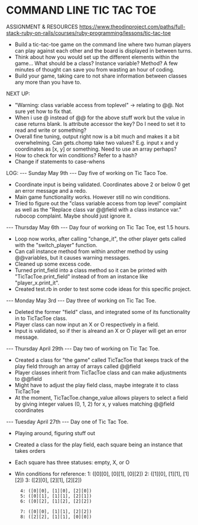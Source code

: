 # COMMAND LINE TIC TAC TOE

ASSIGNMENT & RESOURCES
https://www.theodinproject.com/paths/full-stack-ruby-on-rails/courses/ruby-programming/lessons/tic-tac-toe
* Build a tic-tac-toe game on the command line where two human players can play against each other and the board is 
displayed in between turns.
* Think about how you would set up the different elements within the game… What should be a class? Instance variable? 
Method? A few minutes of thought can save you from wasting an hour of coding.
* Build your game, taking care to not share information between classes any more than you have to.


NEXT UP:
- "Warning: class variable access from toplevel" -> relating to @@. Not sure yet how to fix that.
- When i use @ instead of @@ for the above stuff work but the value in case returns blank. Is attribute accessor the key? Do I need to set it to read and write or something?
- Overall fine tuning, output right now is a bit much and makes it a bit overwhelming. Can gets.chomp take two values? E.g. input x and y coordinates as [x, y] or something. Need to use an array perhaps?
- How to check for win conditions? Refer to a hash?
- Change if statements to case-whens


LOG:
--- Sunday May 9th ---
Day five of working on Tic Taco Toe.
- Coordinate input is being validated. Coordinates above 2 or below 0 get an error message and a redo.
- Main game functionality works. However still no win conditions.
- Tried to figure out the "class variable access from top level" complaint as well as the "Replace class var @@field with a class instance var." rubocop complaint. Maybe should just ignore it.


--- Thursday May 6th ---
Day four of working on Tic Tac Toe, est 1.5 hours.
- Loop now works, after calling "change_it", the other player gets called with the "switch_player" function.
- Can call instance method from within another method by using @@variables, but it causes warning messages.
- Cleaned up some excess code.
- Turned print_field into a class method so it can be printed with "TicTacToe.print_field" instead of from an instance like "player_x.print_it".
- Created test.rb in order to test some code ideas for this specific project.

--- Monday May 3rd ---
Day three of working on Tic Tac Toe.
- Deleted the former "field" class, and integrated some of its functionality in to TicTacToe class.
- Player class can now input an X or O respectively in a field.
- Input is validated, so if ther is alreand an X or O player will get an error message.

--- Thursday April 29th ---
Day two of working on Tic Tac Toe. 
- Created a class for "the game" called TicTacToe that keeps track of the play field through an array of arrays called @@field
- Player classes inherit from TicTacToe class and can make adjustments to @@field
- Might have to adjust the play field class, maybe integrate it to class TicTacToe
- At the moment, TicTacToe.change_value allows players to select a field by giving integer values (0, 1, 2) for x, y values matching @@field coordinates

--- Tuesday April 27th ---
Day one of Tic Tac Toe.
- Playing around, figuring stuff out
- Created a class for the play field, each square being an instance that takes orders
- Each square has three statuses: empty, X, or O
- Win conditions for reference:
        1: ([0][0], [0][1], [0][2])
        2: ([1][0], [1][1], [1][2])
        3: ([2][0], [2][1], [2][2])

        4: ([0][0], [1][0], [2][0])
        5: ([0][1], [1][1], [2][1])
        6: ([0][2], [1][2], [2][2])

        7: ([0][0], [1][1], [2][2])
        8: ([2][2], [1][1], [0][0])